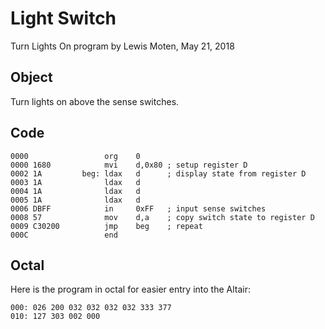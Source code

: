 # Light Switch
Turn Lights On program by Lewis Moten, May 21, 2018

## Object
Turn lights on above the sense switches.

## Code

```Assembly
0000                 org    0
0000 1680            mvi    d,0x80 ; setup register D
0002 1A         beg: ldax   d      ; display state from register D
0003 1A              ldax   d
0004 1A              ldax   d
0005 1A              ldax   d
0006 DBFF            in     0xFF   ; input sense switches
0008 57              mov    d,a    ; copy switch state to register D
0009 C30200          jmp    beg    ; repeat
000C                 end
```

## Octal

Here is the program in octal for easier entry into the Altair:

```octal
000: 026 200 032 032 032 032 333 377
010: 127 303 002 000
```
